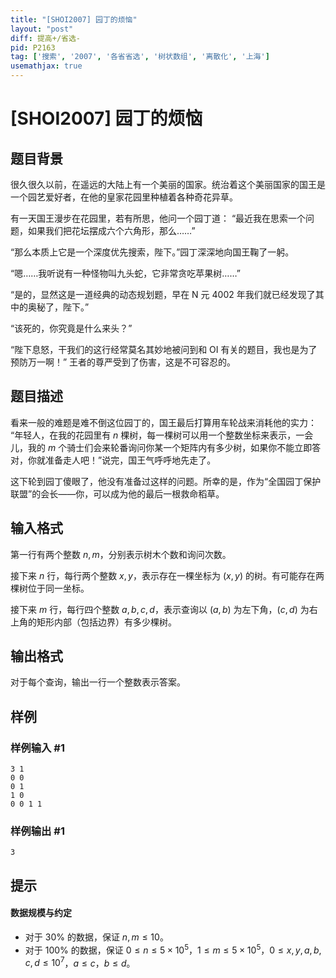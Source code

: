 ```yaml
---
title: "[SHOI2007] 园丁的烦恼"
layout: "post"
diff: 提高+/省选-
pid: P2163
tag: ['搜索', '2007', '各省省选', '树状数组', '离散化', '上海']
usemathjax: true
---
```


# [SHOI2007] 园丁的烦恼
## 题目背景

很久很久以前，在遥远的大陆上有一个美丽的国家。统治着这个美丽国家的国王是一个园艺爱好者，在他的皇家花园里种植着各种奇花异草。

有一天国王漫步在花园里，若有所思，他问一个园丁道： “最近我在思索一个问题，如果我们把花坛摆成六个六角形，那么……”

“那么本质上它是一个深度优先搜索，陛下。”园丁深深地向国王鞠了一躬。

“嗯……我听说有一种怪物叫九头蛇，它非常贪吃苹果树……”

“是的，显然这是一道经典的动态规划题，早在 N 元 $4002$ 年我们就已经发现了其中的奥秘了，陛下。”

“该死的，你究竟是什么来头？”

“陛下息怒，干我们的这行经常莫名其妙地被问到和 OI 有关的题目，我也是为了预防万一啊！” 王者的尊严受到了伤害，这是不可容忍的。
## 题目描述

看来一般的难题是难不倒这位园丁的，国王最后打算用车轮战来消耗他的实力： “年轻人，在我的花园里有 $n$ 棵树，每一棵树可以用一个整数坐标来表示，一会儿，我的 $m$ 个骑士们会来轮番询问你某一个矩阵内有多少树，如果你不能立即答对，你就准备走人吧！”说完，国王气呼呼地先走了。

这下轮到园丁傻眼了，他没有准备过这样的问题。所幸的是，作为“全国园丁保护联盟”的会长——你，可以成为他的最后一根救命稻草。
## 输入格式

第一行有两个整数 $n, m$，分别表示树木个数和询问次数。

接下来 $n$ 行，每行两个整数 $x, y$，表示存在一棵坐标为 $(x, y)$ 的树。有可能存在两棵树位于同一坐标。

接下来 $m$ 行，每行四个整数 $a, b, c, d$，表示查询以 $(a, b)$ 为左下角，$(c, d)$ 为右上角的矩形内部（包括边界）有多少棵树。

## 输出格式

对于每个查询，输出一行一个整数表示答案。
## 样例

### 样例输入 #1
```
3 1
0 0 
0 1
1 0
0 0 1 1

```
### 样例输出 #1
```
3
```
## 提示

#### 数据规模与约定

- 对于 $30\%$ 的数据，保证 $n, m \leq 10$。
- 对于 $100\%$ 的数据，保证 $0 \leq n \leq 5 \times 10^5$，$1 \leq m \leq 5 \times 10^5$，$0 \leq x, y, a, b, c, d \leq 10^7$，$a \leq c$，$b \leq d$。
